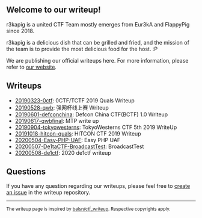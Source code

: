 ## Welcome to our writeup!

r3kapig is a united CTF Team mostly emerges from Eur3kA and FlappyPig since 2018.

r3kapig is a delicious dish that can be grilled and fried, and the mission of the team is to provide the most delicious food for the host. :P

We are publishing our official writeups here. For more information, please refer to [our website](https://r3kapig.com).

## Writeups

- [20190323-0ctf](20190323-0ctf): 0CTF/TCTF 2019 Quals Writeup
- [20190528-qwb](20190528-qwb): 强网杯线上赛 Writeup
- [20190601-defconchina](20190601-defconchina): Defcon China CTF(BCTF) 1.0 Writeup
- [20190617-qwbfinal](20190617-qwbfinal): MTP write up
- [20190904-tokyowesterns](20190904-tokyowesterns): TokyoWesterns CTF 5th 2019 WriteUp
- [20191018-hitcon-quals](20191018-hitcon-quals): HITCON CTF 2019 Writeup
- [20200504-Easy-PHP-UAF](20200504-Easy-PHP-UAF): Easy PHP UAF
- [20200507-De1taCTF-BroadcastTest](20200507-De1taCTF-BroadcastTest): BroadcastTest
- [20200508-de1ctf](20200508-de1ctf): 2020 de1ctf writeup

## Questions

If you have any question regarding our writeups, please feel free to [create an issue](https://github.com/r3kapig/writeup/issues) in the writeup repository.

---

<small>The writeup page is inspired by <a href="https://github.com/balsn/ctf_writeup">balsn/ctf_writeup</a>. Respective copyrights apply.</small>

